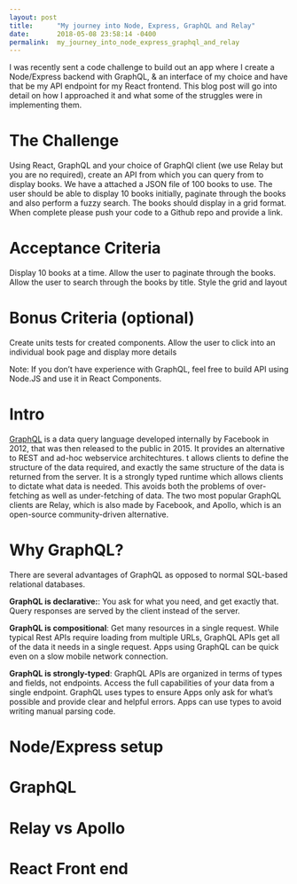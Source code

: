 ```yaml
---
layout: post
title:      "My journey into Node, Express, GraphQL and Relay"
date:       2018-05-08 23:58:14 -0400
permalink:  my_journey_into_node_express_graphql_and_relay
---
```



I was recently sent a code challenge to build out an app where I create a Node/Express backend with GraphQL, & an interface of my choice and have that be my API endpoint for my React frontend. This blog post will go into detail on how I approached it and what some of the struggles were in implementing them.

# The Challenge
Using React, GraphQL and your choice of GraphQl client (we use Relay but you are no required), create an API from which you can query from to display books. We have a attached a JSON file of 100 books to use. The user should be able to display 10 books initially, paginate through the books and also perform a fuzzy search. The books should display in a grid format. When complete please push your code to a Github repo and provide a link.

# Acceptance Criteria
Display 10 books at a time.
Allow the user to paginate through the books.
Allow the user to search through the books by title.
Style the grid and layout
# Bonus Criteria (optional)
Create units tests for created components.
Allow the user to click into an individual book page and display more details

Note:
If you don’t have experience with GraphQL, feel free to build API using Node.JS and use it in React Components.

# Intro
[GraphQL](http://graphql.org/) is a data query language developed internally by Facebook in 2012, that was then released to the public in 2015. It provides an alternative to REST and ad-hoc webservice architechtures. t allows clients to define the structure of the data required, and exactly the same structure of the data is returned from the server. It is a strongly typed runtime which allows clients to dictate what data is needed. This avoids both the problems of over-fetching as well as under-fetching of data. The two most popular GraphQL clients are Relay, which is also made by Facebook, and Apollo, which is an open-source community-driven alternative.

# Why GraphQL?
There are several advantages of GraphQL as opposed to normal SQL-based relational databases.

**GraphQL is declarative:**: You ask for what you need, and get exactly that. Query responses are served by the client instead of the server. 

**GraphQL is compositional**: Get many resources in a single request. While typical Rest APIs require loading from multiple URLs, GraphQL APIs get all of the data it needs in a single request. Apps using GraphQL can be quick even on a slow mobile network connection.

**GraphQL is strongly-typed**: GraphQL APIs are organized in terms of types and fields, not endpoints. Access the full capabilities of your data from a single endpoint. GraphQL uses types to ensure Apps only ask for what’s possible and provide clear and helpful errors. Apps can use types to avoid writing manual parsing code.

# Node/Express setup

# GraphQL

# Relay vs Apollo

# React Front end
